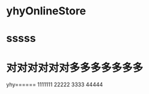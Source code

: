 #     yhyOnlineStore
#             sssss
#        对对对对对对多多多多多多多
yhy======
1111111
22222
3333
44444


